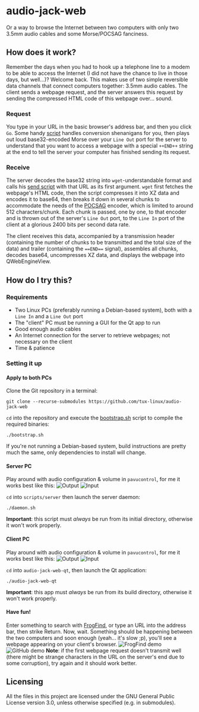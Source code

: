 # audio-jack-web

Or a way to browse the Internet between two computers with only two 3.5mm audio cables and some Morse/POCSAG fanciness.

## How does it work?
Remember the days when you had to hook up a telephone line to a modem to be able to access the Internet (I did not have the chance to live in those days, but well...)? Welcome back. This makes use of two simple reversible data channels that connect computers together: 3.5mm audio cables. The client sends a webpage request, and the server answers this request by sending the compressed HTML code of this webpage over... sound.

### Request
You type in your URL in the basic browser's address bar, and then you click `Go`. Some handy [script](https://github.com/tux-linux/audio-jack-web/blob/main/scripts/client/request.sh) handles conversion shenanigans for you, then plays out loud base32-encoded Morse over your `Line Out` port for the server to understand that you want to access a webpage with a special `++END++` string at the end to tell the server your computer has finished sending its request.
### Receive
The server decodes the base32 string into `wget`-understandable format and calls his [send script](https://github.com/tux-linux/audio-jack-web/blob/main/scripts/server/send.sh) with that URL as its first argument. `wget` first fetches the webpage's HTML code, then the script compresses it into XZ data and encodes it to base64, then breaks it down in several chunks to accommodate the needs of the [POCSAG](https://www.sigidwiki.com/wiki/POCSAG) encoder, which is limited to around 512 characters/chunk. Each chunk is passed, one by one, to that encoder and is thrown out of the server's `Line Out` port, to the `Line In` port of the client at a glorious 2400 bits per second data rate.

The client receives this data, accompanied by a transmission header (containing the number of chunks to be transmitted and the total size of the data) and trailer (containing the `==END==` signal), assembles all chunks, decodes base64, uncompresses XZ data, and displays the webpage into QWebEngineView.

## How do I try this?
### Requirements
- Two Linux PCs (preferably running a Debian-based system), both with a `Line In` and a `Line Out` port
- The "client" PC must be running a GUI for the Qt app to run
- Good enough audio cables
- An Internet connection for the server to retrieve webpages; not necessary on the client
- Time & patience

### Setting it up
#### Apply to both PCs
Clone the Git repository in a terminal:
```
git clone --recurse-submodules https://github.com/tux-linux/audio-jack-web
```
`cd` into the repository and execute the [bootstrap.sh](https://github.com/tux-linux/audio-jack-web/blob/main/bootstrap.sh) script to compile the required binaries:
```
./bootstrap.sh
```
If you're not running a Debian-based system, build instructions are pretty much the same, only dependencies to install will change.

#### Server PC
Play around with audio configuration & volume in `pavucontrol`, for me it works best like this:
![Output](https://github.com/tux-linux/audio-jack-web/raw/main/images/howto/server/pavucontrol_output.png)
![Input](https://github.com/tux-linux/audio-jack-web/raw/main/images/howto/server/pavucontrol_input.png)

`cd` into `scripts/server` then launch the server daemon:
```
./daemon.sh
```
**Important**: this script must *always* be run from its initial directory, otherwise it won't work properly.

#### Client PC
Play around with audio configuration & volume in `pavucontrol`, for me it works best like this:
![Output](https://github.com/tux-linux/audio-jack-web/raw/main/images/howto/client/pavucontrol_output.png)
![Input](https://github.com/tux-linux/audio-jack-web/raw/main/images/howto/client/pavucontrol_input.png)

`cd` into `audio-jack-web-qt`, then launch the Qt application:
```
./audio-jack-web-qt
```
**Important**: this app must *always* be run from its build directory, otherwise it won't work properly.

#### Have fun!
Enter something to search with [FrogFind](http://frogfind.com), or type an URL into the address bar, then strike Return. Now, wait. Something should be happening between the two computers and soon enough (yeah... it's slow ;p), you'll see a webpage appearing on your client's browser.
![FrogFind demo](https://github.com/tux-linux/audio-jack-web/raw/main/images/demo/demo_1.png)
![GitHub demo](https://github.com/tux-linux/audio-jack-web/raw/main/images/demo/demo_2.png)
**Note**: if the first webpage request doesn't transmit well (there might be strange characters in the URL on the server's end due to some corruption), try again and it should work better.

## Licensing
All the files in this project are licensed under the GNU General Public License version 3.0, unless otherwise specified (e.g. in submodules).
